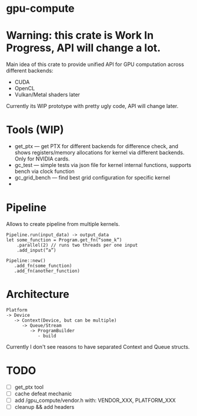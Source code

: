 gpu-compute
===========
# Warning: this crate is Work In Progress, API will change a lot. 

Main idea of this crate to provide unified API for GPU
computation across different backends:
- CUDA
- OpenCL
- Vulkan/Metal shaders later

Currently its WIP prototype with pretty ugly code, API will change later.

# Tools (WIP)
- get_ptx — get PTX for different backends for difference check, and shows registers/memory allocations for kernel via different backends. Only for NVIDIA cards.
- gc_test — simple tests via json file for kernel internal functions, supports bench via clock function
- gc_grid_bench — find best grid configuration for specific kernel
- 
# Pipeline
Allows to create pipeline from multiple kernels.
```
Pipeline.run(input_data) -> output_data
let some_function = Program.get_fn(“some_k”)
    .parallel(2) // runs two threads per one input
    .add_input(“a”)

Pipeline::new()
   .add_fn(some_function)
   .add_fn(another_function)
```
# Architecture
```
Platform
-> Device
   -> Context(Device, but can be multiple)
      -> Queue/Stream
         -> ProgramBuilder
            - build
```
Currently I don't see reasons to have separated Context and Queue structs.

# TODO
- [ ] get_ptx tool
- [ ] cache defeat mechanic
- [ ] add /gpu_compute/vendor.h with: VENDOR_XXX, PLATFORM_XXX
- [ ] cleanup && add headers